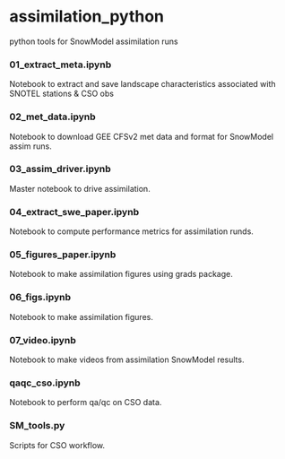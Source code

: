 # assimilation_python
python tools for SnowModel assimilation runs

### 01_extract_meta.ipynb
Notebook to extract and save landscape characteristics associated with SNOTEL stations & CSO obs

### 02_met_data.ipynb
Notebook to download GEE CFSv2 met data and format for SnowModel assim runs. 

### 03_assim_driver.ipynb
Master notebook to drive assimilation.

### 04_extract_swe_paper.ipynb
Notebook to compute performance metrics for assimilation runds. 

### 05_figures_paper.ipynb
Notebook to make assimilation figures using grads package. 

### 06_figs.ipynb
Notebook to make assimilation figures.

### 07_video.ipynb
Notebook to make videos from assimilation SnowModel results. 

### qaqc_cso.ipynb
Notebook to perform qa/qc on CSO data.

### SM_tools.py
Scripts for CSO workflow. 